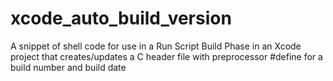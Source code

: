 # xcode_auto_build_version
A snippet of shell code for use in a Run Script Build Phase in an Xcode project that creates/updates a C header file with preprocessor #define for a build number and build date
